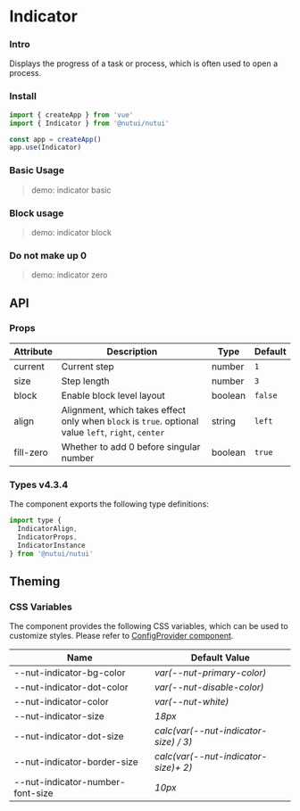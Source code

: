 # Indicator

### Intro

Displays the progress of a task or process, which is often used to open a process.

### Install

```js
import { createApp } from 'vue'
import { Indicator } from '@nutui/nutui'

const app = createApp()
app.use(Indicator)
```

### Basic Usage

> demo: indicator basic

### Block usage

> demo: indicator block

### Do not make up 0

> demo: indicator zero

## API

### Props

| Attribute | Description | Type | Default |
| --- | --- | --- | --- |
| current | Current step | number | `1` |
| size | Step length | number | `3` |
| block | Enable block level layout | boolean | `false` |
| align | Alignment, which takes effect only when `block` is `true`. optional value `left`, `right`, `center` | string | `left` |
| fill-zero | Whether to add 0 before singular number | boolean | `true` |

### Types v4.3.4

The component exports the following type definitions:

```js
import type {
  IndicatorAlign,
  IndicatorProps,
  IndicatorInstance
} from '@nutui/nutui'
```

## Theming

### CSS Variables

The component provides the following CSS variables, which can be used to customize styles. Please refer to [ConfigProvider component](#/en-US/component/configprovider).

| Name | Default Value |
| --- | --- |
| --nut-indicator-bg-color | _var(--nut-primary-color)_ |
| --nut-indicator-dot-color | _var(--nut-disable-color)_ |
| --nut-indicator-color | _var(--nut-white)_ |
| --nut-indicator-size | _18px_ |
| --nut-indicator-dot-size | _calc(var(--nut-indicator-size) / 3)_ |
| --nut-indicator-border-size | _calc(var(--nut-indicator-size)+ 2)_ |
| --nut-indicator-number-font-size | _10px_ |

